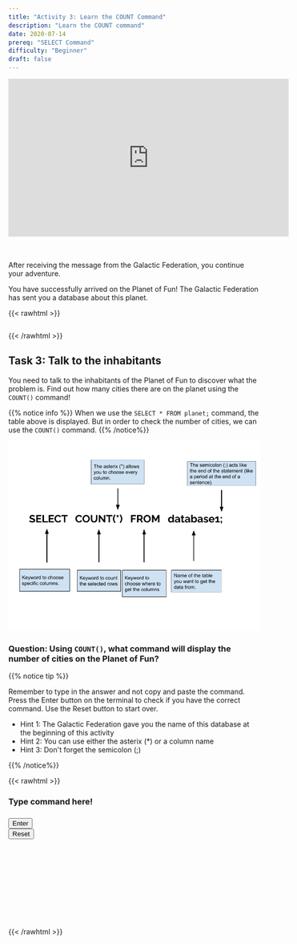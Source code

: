 ```yaml
---
title: "Activity 3: Learn the COUNT Command"
description: "Learn the COUNT command"
date: 2020-07-14
prereq: "SELECT Command"
difficulty: "Beginner"
draft: false
---
```

<!-- Links for javascript and CSS needed for drop down logic -->
<link rel="stylesheet" href="../default/_default.css" type="text/css"></link>
<link rel="stylesheet" href="../default/_type.css" type="text/css"></link>
<script type="text/javascript" src="../default/alasql.js"></script>
<script type="text/javascript" src="../default/_default.js"></script>
<script type="text/javascript" src="../default/_type.js"></script>
<script type="text/javascript" src="../default/db.js"></script>
<script type="text/javascript" src="_activity3.js"></script>

<p style="text-align: center;"><iframe width="560" height="315" src="https://www.youtube.com/embed/Rvhy5DOuWHQ" title="YouTube video player" frameborder="0" allow="accelerometer; autoplay; clipboard-write; encrypted-media; gyroscope; picture-in-picture" allowfullscreen></iframe></p>

<br>

After receiving the message from the Galactic Federation, you continue your adventure.

You have successfully arrived on the Planet of Fun! The Galactic Federation has sent you a database about this planet.

{{< rawhtml >}}
  <table id="planettable">
    <tr>
    </tr>
    <script>displaytable("planet", "planettable");</script>
  </table>
{{< /rawhtml >}}

## Task 3: Talk to the inhabitants
You need to talk to the inhabitants of the Planet of Fun to discover what the problem is. Find out how many cities there are on the planet using the `COUNT()` command!

{{% notice info %}}
When we use the `SELECT * FROM planet;` command, the table above is displayed. But in order to check the number of cities, we can use the `COUNT()` command.
{{% /notice%}}

![count](assets/count.png)

### Question: Using `COUNT()`, what command will display the number of cities on the Planet of Fun?

{{% notice tip %}}

Remember to type in the answer and not copy and paste the command. Press the Enter button on the terminal to check if you have the correct command. Use the Reset button to start over.

* Hint 1: The Galactic Federation gave you the name of this database at the beginning of this activity
* Hint 2: You can use either the asterix (*) or a column name
* Hint 3: Don't forget the semicolon (;)

{{% /notice%}}

{{< rawhtml >}}
  <div class="content_scaler">
    <div class="terminal_div" id="terminal_div">
      <div class = "outer">
        <h3 id = "commands" contenteditable="true" onclick="placeholder()">Type command here!</h3>
      </div>
      <div class = "prev">
        <h3 id = "prev"></h3>
      </div>
      <div style="clear: both;"></div> 
      <button class="button button1" onclick="sql()"> Enter </button>
      <div style="clear: both;"></div> 
      <button class = "button reset" onclick="reset()">Reset</button>
    </div> <!-- terminal_div -->
  </div> <!-- content_scaler -->
  
  <div style="clear: both;"></div> 

  <h1 class="error" id="sqlcommand" style="visibility:hidden"><strong>ERROR INVALID INPUT></strong></h1>
  <table id="table">
    <tr>
    </tr>
  </table>
  <h4 id="story"></h4>

  <!-- Tells User to continue mission -->
  <div class="resume_plot" id="resume_plot" style="visibility:hidden">
    <p>You found the correct command to display the entire database! This is handy when you want to see all the information at the tip of your fingers!</p>
    <div class="alert">
      <span id="check">&#10003;</span>
      You've completed the task! Continue to the next mission!
    </div>
  </div>
{{< /rawhtml >}}
